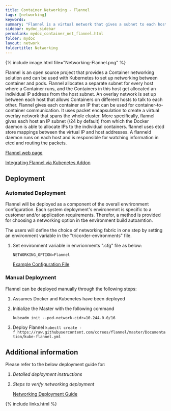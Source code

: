 ```yaml
---
title: Container Networking - Flannel
tags: [networking]
keywords:
summary: "Flannel is a virtual network that gives a subnet to each host for use with container runtimes. Flannel provides each container an IP that can be used for container-to-container communication. "
sidebar: mydoc_sidebar
permalink: mydoc_container_net_flannel.html
folder: mydoc
layout: network
foldertitle: Networking
---
```


{% include image.html file="Networking-Flannel.png" %}


Flannel is an open source project that provides a Container networking solution and can be used with Kubernetes to set up networking between container and pods. Flannel allocates a separate subnet for every host where a Container runs, and the Containers in this host get allocated an individual IP address from the host subnet. An overlay network is set up between each host that allows Containers on different hosts to talk to each other. Flannel gives each container an IP that can be used for container-to-container communication. It uses packet encapsulation to create a virtual overlay network that spans the whole cluster. More specifically, flannel gives each host an IP subnet (/24 by default) from which the Docker daemon is able to allocate IPs to the individual containers. flannel uses etcd store mappings between the virtual IP and host addresses. A flanneld daemon runs on each host and is responsible for watching information in etcd and routing the packets. 

[Flannel web page](https://github.com/coreos/flannel)

[Integrating Flannel via Kubenetes Addon](https://kubernetes.io/docs/admin/addons/)

## Deployment

### Automated Deployment
Flannel will be deployed as a component of the overall envrironment configuration. Each system deployment's environemnt is specific to a customer and/or application requirements. Therefor, a method is provided for choosing a networking option in tbe environment build autoamtion. 

The users will define the choice of networking fabric in one step by setting an environment variable in the "tricorder-environments" file.

1. Set environment variable in envrionments ".cfg" file as below:

	`NETWORKING_OPTION=Flannel`  
	
	  [Example Configuration File](https://bitbucket-eng-sjc1.cisco.com/bitbucket/projects/TRIC/repos/tricorder-environments/browse/prod/vsphere/tenants/example/example.cfg)

### Manual Deployment 

Flannel can be deployed manually through the following steps: 
 
1. Assumes Docker and Kubenetes have been deployed2. 	Initialize the Master with the following command
	`kubeadm init --pod-network-cidr=10.244.0.0/16`
3. Deploy Flannel
	`kubectl create -f https://raw.githubusercontent.com/coreos/flannel/master/Documentation/kube-flannel.yml`
	
## Additional information

Please refer to the below deployment guide for:

1. *Detailed deployment instructions* 
2. *Steps to verify networking deployment*
 
	[Networking Deployment Guide](https://cisco.jiveon.com/docs/DOC-1702651)



{% include links.html %}
